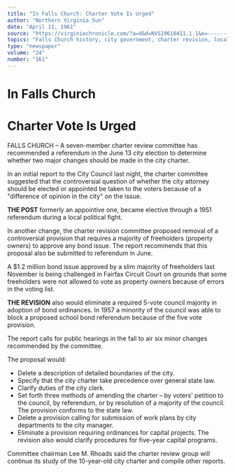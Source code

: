 ```yaml
---
title: "In Falls Church: Charter Vote Is Urged"
author: "Northern Virginia Sun"
date: "April 11, 1961"
source: "https://virginiachronicle.com/?a=d&d=NVS19610411.1.1&e=-------en-20--1--txt-txIN--------"
topics: "Falls Church history, city government, charter revision, local politics, referendum, bond issues, city council"
type: "newspaper"
volume: "24"
number: "161"
---
```


# In Falls Church  
# Charter Vote Is Urged  

FALLS CHURCH – A seven-member charter review committee has recommended a referendum in the June 13 city election to determine whether two major changes should be made in the city charter.  

In an initial report to the City Council last night, the charter committee suggested that the controversial question of whether the city attorney should be elected or appointed be taken to the voters because of a "difference of opinion in the city" on the issue.  

**THE POST** formerly an appointive one, became elective through a 1951 referendum during a local political fight.  

In another change, the charter revision committee proposed removal of a controversial provision that requires a majority of freeholders (property owners) to approve any bond issue. The report recommends that this proposal also be submitted to referendum in June.  

A $1.2 million bond issue approved by a slim majority of freeholders last November is being challenged in Fairfax Circuit Court on grounds that some freeholders were not allowed to vote as property owners because of errors in the voting list.  

**THE REVISION** also would eliminate a required 5-vote council majority in adoption of bond ordinances. In 1957 a minority of the council was able to block a proposed school bond referendum because of the five vote provision.  

The report calls for public hearings in the fall to air six minor changes recommended by the committee.  

The proposal would:  

- Delete a description of detailed boundaries of the city.
- Specify that the city charter take precedence over general state law.
- Clarify duties of the city clerk.
- Set forth three methods of amending the charter – by voters' petition to the council, by referendum, or by resolution of a majority of the council. The provision conforms to the state law.
- Delete a provision calling for submission of work plans by city departments to the city manager.
- Eliminate a provision requiring ordinances for capital projects. The revision also would clarify procedures for five-year capital programs.  

Committee chairman Lee M. Rhoads said the charter review group will continue its study of the 10-year-old city charter and compile other reports. 